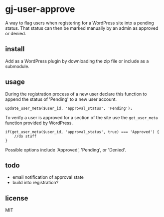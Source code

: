 gj-user-approve
===
A way to flag users when registering for a WordPress site into a pending status. That status can then be marked manually by an admin as approved or denied. 

## install
Add as a WordPress plugin by downloading the zip file or include as a submodule.

## usage

During the registration process of a new user declare this function to append the status of 'Pending' to a new user account.

`update_user_meta($user_id, 'approval_status', 'Pending');`

To verify a user is approved for a section of the site use the `get_user_meta` function provided by WordPress.

```
if(get_user_meta($user_id, 'approval_status', true) === 'Approved') {
    //do stuff
}
```

Possible options include 'Approved', 'Pending', or 'Denied'.

## todo
- email notification of approval state
- build into registration?

## license

MIT